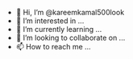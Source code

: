 - 👋 Hi, I’m @kareemkamal500look
- 👀 I’m interested in ...
- 🌱 I’m currently learning ...
- 💞️ I’m looking to collaborate on ...
- 📫 How to reach me ...

<!---
kareemkamal500look/kareemkamal500look is a ✨ special ✨ repository because its `README.md` (this file) appears on your GitHub profile.
You can click the Preview link to take a look at your changes.
--->
